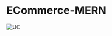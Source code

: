 # ECommerce-MERN
![UC](https://github.com/Munsil/ECommerce-MERN/assets/50580554/47c92396-6db1-4af1-a55a-e39555709f9d)
